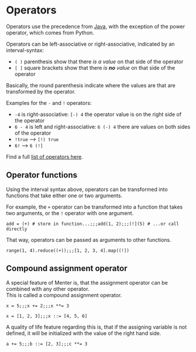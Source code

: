 # Operators

Operators use the precedence from [Java](https://introcs.cs.princeton.edu/java/11precedence/), with the exception of the
power operator, which comes from Python.

Operators can be left-associative or right-associative, indicated by an interval-syntax:

- `( )` parenthesis show that there _is a value_ on that side of the operator
- `[ ]` square brackets show that there _is **no** value_ on that side of the operator

Basically, the round parenthesis indicate where the values are that are transformed by the operator.

Examples for the `-` and `!` operators:

- `-4` is right-associative: `[-) 4` the operator value is on the right side of the operator
- `6 - 4` is left and right-associative: `6 (-) 4` there are values on both sides of the operator
- `!true` --> `[!) true`
- `6!` --> `6 (!]`

Find a full [list of operators here](Core_Language_operators_list.html).

## Operator functions

Using the interval syntax above, operators can be transformed into functions that take either one or two arguments.

For example, the `+` operator can be transformed into a function that takes two arguments, or the `!` operator with one
argument.

```result=<<lambda>>;;;3;;;120
add = (+) # store in function...;;;add(1, 2);;;(!](5) # ...or call directly
```

That way, operators can be passed as arguments to other functions.

```result=10;;;[1, 2, 6, 24]
range(1, 4).reduce((+));;;[1, 2, 3, 4].map((!])
```

## Compound assignment operator

A special feature of Menter is, that the assignment operator can be combined with any other operator.  
This is called a compound assignment operator.

```result=5;;;7;;;343
x = 5;;;x += 2;;;x **= 3
```

```result=[1, 2, 3];;;[1, 2, 3, 4, 5, 6]
x = [1, 2, 3];;;x ::= [4, 5, 6]
```

A quality of life feature regarding this is, that if the assigning variable is not defined, it will be initialized with
the value of the right hand side.

```result=5;;;[2, 3];;;3
a += 5;;;b ::= [2, 3];;;c **= 3
```
